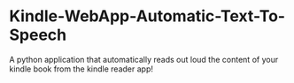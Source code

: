 # Kindle-WebApp-Automatic-Text-To-Speech
A python application that automatically reads out loud the content of your kindle book from the kindle reader app!

